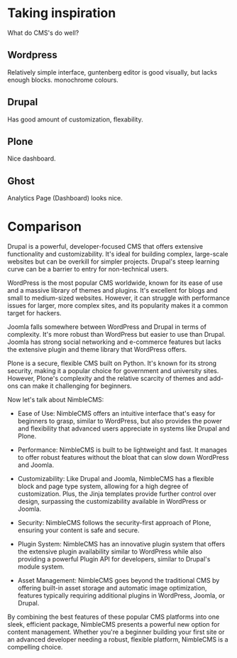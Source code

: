 # Taking inspiration
What do CMS's do well?

## Wordpress
Relatively simple interface, guntenberg editor is good visually, but lacks enough blocks.
monochrome colours.

## Drupal
Has good amount of customization, flexability.

## Plone
Nice dashboard.

## Ghost
Analytics Page (Dashboard) looks nice.

# Comparison
Drupal is a powerful, developer-focused CMS that offers extensive functionality and customizability. It's ideal for building complex, large-scale websites but can be overkill for simpler projects. Drupal's steep learning curve can be a barrier to entry for non-technical users.

WordPress is the most popular CMS worldwide, known for its ease of use and a massive library of themes and plugins. It's excellent for blogs and small to medium-sized websites. However, it can struggle with performance issues for larger, more complex sites, and its popularity makes it a common target for hackers.

Joomla falls somewhere between WordPress and Drupal in terms of complexity. It's more robust than WordPress but easier to use than Drupal. Joomla has strong social networking and e-commerce features but lacks the extensive plugin and theme library that WordPress offers.

Plone is a secure, flexible CMS built on Python. It's known for its strong security, making it a popular choice for government and university sites. However, Plone's complexity and the relative scarcity of themes and add-ons can make it challenging for beginners.

Now let's talk about NimbleCMS:

- Ease of Use: NimbleCMS offers an intuitive interface that's easy for beginners to grasp, similar to WordPress, but also provides the power and flexibility that advanced users appreciate in systems like Drupal and Plone.

- Performance: NimbleCMS is built to be lightweight and fast. It manages to offer robust features without the bloat that can slow down WordPress and Joomla.

- Customizability: Like Drupal and Joomla, NimbleCMS has a flexible block and page type system, allowing for a high degree of customization. Plus, the Jinja templates provide further control over design, surpassing the customizability available in WordPress or Joomla.

- Security: NimbleCMS follows the security-first approach of Plone, ensuring your content is safe and secure.

- Plugin System: NimbleCMS has an innovative plugin system that offers the extensive plugin availability similar to WordPress while also providing a powerful Plugin API for developers, similar to Drupal's module system.

- Asset Management: NimbleCMS goes beyond the traditional CMS by offering built-in asset storage and automatic image optimization, features typically requiring additional plugins in WordPress, Joomla, or Drupal.

By combining the best features of these popular CMS platforms into one sleek, efficient package, NimbleCMS presents a powerful new option for content management. Whether you're a beginner building your first site or an advanced developer needing a robust, flexible platform, NimbleCMS is a compelling choice.